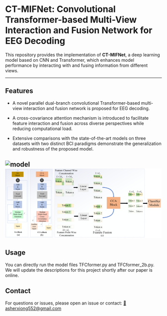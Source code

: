 # **CT-MIFNet: Convolutional Transformer-based Multi-View Interaction and Fusion Network for EEG Decoding**

This repository provides the implementation of **CT-MIFNet**, a deep learning model based on CNN and Transformer, which enhances model performance by interacting with and fusing information from different views.

---

## **Features**
- A novel parallel dual-branch convolutional Transformer-based multi-view
interaction and fusion network is proposed for EEG decoding.

- A cross-covariance attention mechanism is introduced to facilitate feature
interaction and fusion across diverse perspectives while reducing computational
load.
- Extensive comparisons with the state-of-the-art models on three datasets with two
distinct BCI paradigms demonstrate the generalization and robustness of the
proposed model.

![model](Figure_01.png)
![model](Figure_03.png)
---



## Usage
You can directly run the model files TFCformer.py and TFCformer_2b.py. We will update the descriptions for this project shortly after our paper is online.



## Contact
For questions or issues, please open an issue or contact:
<a href="mailto:asherxiong552@gmail.com">📧 asherxiong552@gmail.com</a>
